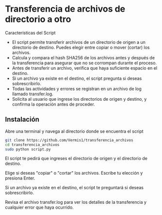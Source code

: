 # Transferencia de archivos de directorio a otro

Características del Script

- El script permite transferir archivos de un directorio de origen a un directorio de destino. Puedes elegir entre copiar o mover (cortar) los archivos.
- Calcula y compara el hash SHA256 de los archivos antes y después de la transferencia para asegurar que no se corrompan durante el proceso.
- Antes de transferir un archivo, verifica que haya suficiente espacio en el destino.
- Si un archivo ya existe en el destino, el script pregunta si deseas sobrescribirlo.
- Todas las actividades y errores se registran en un archivo de log llamado transfer.log.
- Solicita al usuario que ingrese los directorios de origen y destino, y confirma la operación antes de proceder.


## Instalación

Abre una terminal y navega al directorio donde se encuentra el script
```bash
git clone https://github.com/Vermis1/transferencia_archivos  
cd transferencia_archivos 
sudo python script.py
```
    
El script te pedirá que ingreses el directorio de origen y el directorio de destino.

Elige si deseas "copiar" o "cortar" los archivos. Escribe tu elección y presiona Enter.

Si un archivo ya existe en el destino, el script te preguntará si deseas sobrescribirlo.

Revisa el archivo transfer.log para ver los detalles de la transferencia y cualquier error que haya ocurrido.
